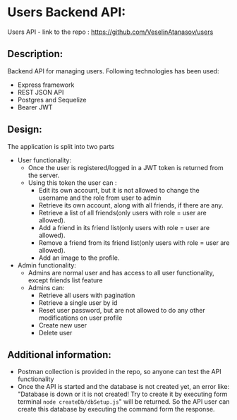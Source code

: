 # Users Backend API:
 Users API  - link to the repo :  https://github.com/VeselinAtanasov/users
## Description:
Backend API for managing users. Following technologies has been used:
* Express framework
* REST JSON API
* Postgres and Sequelize
* Bearer JWT 
## Design:
The application is split into two parts
* User functionality:
    * Once the user is registered/logged in a JWT token is returned from the server.
    * Using this token the user can :
		* Edit its own account, but it is not allowed to change the username and the role from user to admin 
		* Retrieve its own account, along with all friends, if there are any.
		* Retrieve a list of all friends(only users with role = user are allowed).
		* Add a friend in its friend list(only users with role = user are allowed).
		* Remove a friend from its friend list(only users with role = user are allowed).
		* Add an image to the profile.
* Admin functionality:
    * Admins are normal user and has access to all user functionality, except friends list feature
    * Admins can:
		* Retrieve all users with pagination
		* Retrieve a single user by id
		* Reset user password, but are not allowed to do any other modifications on user profile
		* Create new user
		* Delete user
## Additional information:
* Postman collection is provided in the repo, so anyone can test the API functionality
* Once the API is started and the database is not created yet, an error like: "Database is down or it is not created! Try to create it by executing form terminal `node createDb/dbSetup.js`" will be returned. So the API user can create this database by executing the command form the response.
